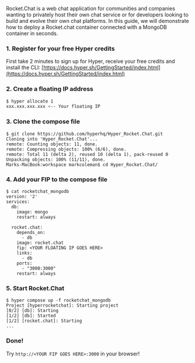 
Rocket.Chat is a web chat application for communities and companies wanting to privately host their own chat service or for developers looking to build and evolve their own chat platforms. In this guide, we will demonstrate how to deploy a Rocket.chat container connected with a MongoDB container in seconds.

### 1. Register for your free Hyper credits

First take 2 minutes to sign up for Hyper, receive your free credits and install the CLI: [https://docs.hyper.sh/GettingStarted/index.html](https://docs.hyper.sh/GettingStarted/index.html)

### 2. Create a floating IP address

``` bash
$ hyper allocate 1
xxx.xxx.xxx.xxx <-- Your floating IP
```
### 3. Clone the compose file
```                   
$ git clone https://github.com/hyperhq/Hyper_Rocket.Chat.git
Cloning into 'Hyper_Rocket.Chat'...
remote: Counting objects: 11, done.
remote: Compressing objects: 100% (6/6), done.
remote: Total 11 (delta 2), reused 10 (delta 1), pack-reused 0
Unpacking objects: 100% (11/11), done.
Marks-MacBook:workspace markcoleman$ cd Hyper_Rocket.Chat/
```
### 4. Add your FIP to the compose file

```
$ cat rocketchat_mongodb
version: '2'
services:
  db:
    image: mongo
    restart: always

  rocket.chat:
    depends_on:
      - db
    image: rocket.chat
    fip: <YOUR FLOATING IP GOES HERE>
    links:
      - db
    ports:
      - "3000:3000"
    restart: always
```

### 5. Start Rocket.Chat
```
$ hyper compose up -f rocketchat_mongodb 
Project [hyperrocketchat]: Starting project 
[0/2] [db]: Starting 
[1/2] [db]: Started 
[1/2] [rocket.chat]: Starting 
...
```


### Done!

Try ```http://<YOUR FIP GOES HERE>:3000``` in your browser!